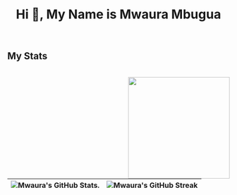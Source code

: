 <h1 align="center">Hi 👋, My Name is Mwaura Mbugua</h1>

<br />

## My Stats
<div style="display: inline_block"><br>
<img align='right' src="https://media.giphy.com/media/M9gbBd9nbDrOTu1Mqx/giphy.gif" width="230">

</div>
<br/>

| ![Mwaura's GitHub Stats.](https://github-readme-stats.vercel.app/api?username=MwauratheAlex&show_icons=true&theme=tokyonight) | ![Mwaura's GitHub Streak](https://github-readme-streak-stats.herokuapp.com/?user=MwauratheAlex&theme=tokyonight) |
| --- | --- |
<!--github stats-->
